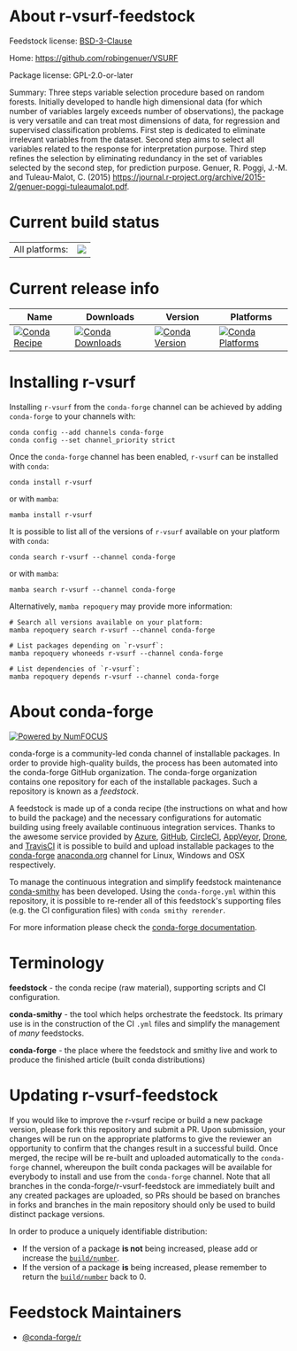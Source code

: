 About r-vsurf-feedstock
=======================

Feedstock license: [BSD-3-Clause](https://github.com/conda-forge/r-vsurf-feedstock/blob/main/LICENSE.txt)

Home: https://github.com/robingenuer/VSURF

Package license: GPL-2.0-or-later

Summary: Three steps variable selection procedure based on random forests. Initially developed to handle high dimensional data (for which number of variables largely exceeds number of observations), the package is very versatile and can treat most dimensions of data, for regression and supervised classification problems. First step is dedicated to eliminate irrelevant variables from the dataset. Second step aims to select all variables related to the response for interpretation purpose. Third step refines the selection by eliminating redundancy in the set of variables selected by the second step, for prediction purpose. Genuer, R. Poggi, J.-M. and Tuleau-Malot, C. (2015) <https://journal.r-project.org/archive/2015-2/genuer-poggi-tuleaumalot.pdf>.

Current build status
====================


<table><tr><td>All platforms:</td>
    <td>
      <a href="https://dev.azure.com/conda-forge/feedstock-builds/_build/latest?definitionId=8950&branchName=main">
        <img src="https://dev.azure.com/conda-forge/feedstock-builds/_apis/build/status/r-vsurf-feedstock?branchName=main">
      </a>
    </td>
  </tr>
</table>

Current release info
====================

| Name | Downloads | Version | Platforms |
| --- | --- | --- | --- |
| [![Conda Recipe](https://img.shields.io/badge/recipe-r--vsurf-green.svg)](https://anaconda.org/conda-forge/r-vsurf) | [![Conda Downloads](https://img.shields.io/conda/dn/conda-forge/r-vsurf.svg)](https://anaconda.org/conda-forge/r-vsurf) | [![Conda Version](https://img.shields.io/conda/vn/conda-forge/r-vsurf.svg)](https://anaconda.org/conda-forge/r-vsurf) | [![Conda Platforms](https://img.shields.io/conda/pn/conda-forge/r-vsurf.svg)](https://anaconda.org/conda-forge/r-vsurf) |

Installing r-vsurf
==================

Installing `r-vsurf` from the `conda-forge` channel can be achieved by adding `conda-forge` to your channels with:

```
conda config --add channels conda-forge
conda config --set channel_priority strict
```

Once the `conda-forge` channel has been enabled, `r-vsurf` can be installed with `conda`:

```
conda install r-vsurf
```

or with `mamba`:

```
mamba install r-vsurf
```

It is possible to list all of the versions of `r-vsurf` available on your platform with `conda`:

```
conda search r-vsurf --channel conda-forge
```

or with `mamba`:

```
mamba search r-vsurf --channel conda-forge
```

Alternatively, `mamba repoquery` may provide more information:

```
# Search all versions available on your platform:
mamba repoquery search r-vsurf --channel conda-forge

# List packages depending on `r-vsurf`:
mamba repoquery whoneeds r-vsurf --channel conda-forge

# List dependencies of `r-vsurf`:
mamba repoquery depends r-vsurf --channel conda-forge
```


About conda-forge
=================

[![Powered by
NumFOCUS](https://img.shields.io/badge/powered%20by-NumFOCUS-orange.svg?style=flat&colorA=E1523D&colorB=007D8A)](https://numfocus.org)

conda-forge is a community-led conda channel of installable packages.
In order to provide high-quality builds, the process has been automated into the
conda-forge GitHub organization. The conda-forge organization contains one repository
for each of the installable packages. Such a repository is known as a *feedstock*.

A feedstock is made up of a conda recipe (the instructions on what and how to build
the package) and the necessary configurations for automatic building using freely
available continuous integration services. Thanks to the awesome service provided by
[Azure](https://azure.microsoft.com/en-us/services/devops/), [GitHub](https://github.com/),
[CircleCI](https://circleci.com/), [AppVeyor](https://www.appveyor.com/),
[Drone](https://cloud.drone.io/welcome), and [TravisCI](https://travis-ci.com/)
it is possible to build and upload installable packages to the
[conda-forge](https://anaconda.org/conda-forge) [anaconda.org](https://anaconda.org/)
channel for Linux, Windows and OSX respectively.

To manage the continuous integration and simplify feedstock maintenance
[conda-smithy](https://github.com/conda-forge/conda-smithy) has been developed.
Using the ``conda-forge.yml`` within this repository, it is possible to re-render all of
this feedstock's supporting files (e.g. the CI configuration files) with ``conda smithy rerender``.

For more information please check the [conda-forge documentation](https://conda-forge.org/docs/).

Terminology
===========

**feedstock** - the conda recipe (raw material), supporting scripts and CI configuration.

**conda-smithy** - the tool which helps orchestrate the feedstock.
                   Its primary use is in the construction of the CI ``.yml`` files
                   and simplify the management of *many* feedstocks.

**conda-forge** - the place where the feedstock and smithy live and work to
                  produce the finished article (built conda distributions)


Updating r-vsurf-feedstock
==========================

If you would like to improve the r-vsurf recipe or build a new
package version, please fork this repository and submit a PR. Upon submission,
your changes will be run on the appropriate platforms to give the reviewer an
opportunity to confirm that the changes result in a successful build. Once
merged, the recipe will be re-built and uploaded automatically to the
`conda-forge` channel, whereupon the built conda packages will be available for
everybody to install and use from the `conda-forge` channel.
Note that all branches in the conda-forge/r-vsurf-feedstock are
immediately built and any created packages are uploaded, so PRs should be based
on branches in forks and branches in the main repository should only be used to
build distinct package versions.

In order to produce a uniquely identifiable distribution:
 * If the version of a package **is not** being increased, please add or increase
   the [``build/number``](https://docs.conda.io/projects/conda-build/en/latest/resources/define-metadata.html#build-number-and-string).
 * If the version of a package **is** being increased, please remember to return
   the [``build/number``](https://docs.conda.io/projects/conda-build/en/latest/resources/define-metadata.html#build-number-and-string)
   back to 0.

Feedstock Maintainers
=====================

* [@conda-forge/r](https://github.com/conda-forge/r/)

